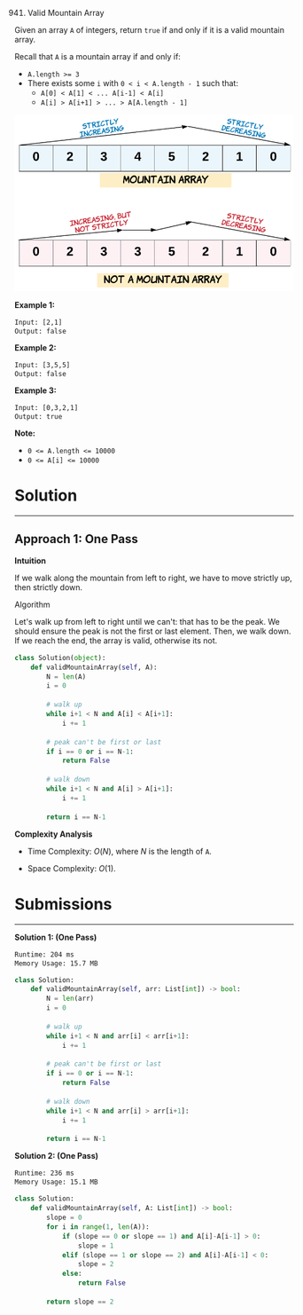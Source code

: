 941. Valid Mountain Array

Given an array `A` of integers, return `true` if and only if it is a valid mountain array.

Recall that `A` is a mountain array if and only if:

* `A.length >= 3`
* There exists some `i` with `0 < i < A.length - 1` such that:
    * `A[0] < A[1] < ... A[i-1] < A[i]`
    * `A[i] > A[i+1] > ... > A[A.length - 1]`

![941_hint_valid_mountain_array.png](img/941_hint_valid_mountain_array.png)
 

**Example 1:**
```
Input: [2,1]
Output: false
```

**Example 2:**
```
Input: [3,5,5]
Output: false
```

**Example 3:**
```
Input: [0,3,2,1]
Output: true
```

**Note:**

* `0 <= A.length <= 10000`
* `0 <= A[i] <= 10000`

# Solution
---
## Approach 1: One Pass
**Intuition**

If we walk along the mountain from left to right, we have to move strictly up, then strictly down.

Algorithm

Let's walk up from left to right until we can't: that has to be the peak. We should ensure the peak is not the first or last element. Then, we walk down. If we reach the end, the array is valid, otherwise its not.

```python
class Solution(object):
    def validMountainArray(self, A):
        N = len(A)
        i = 0

        # walk up
        while i+1 < N and A[i] < A[i+1]:
            i += 1

        # peak can't be first or last
        if i == 0 or i == N-1:
            return False

        # walk down
        while i+1 < N and A[i] > A[i+1]:
            i += 1

        return i == N-1
```

**Complexity Analysis**

* Time Complexity: $O(N)$, where $N$ is the length of `A`.

* Space Complexity: $O(1)$.

# Submissions
---
**Solution 1: (One Pass)**
```
Runtime: 204 ms
Memory Usage: 15.7 MB
```
```python
class Solution:
    def validMountainArray(self, arr: List[int]) -> bool:
        N = len(arr)
        i = 0

        # walk up
        while i+1 < N and arr[i] < arr[i+1]:
            i += 1

        # peak can't be first or last
        if i == 0 or i == N-1:
            return False

        # walk down
        while i+1 < N and arr[i] > arr[i+1]:
            i += 1

        return i == N-1
```

**Solution 2: (One Pass)**
```
Runtime: 236 ms
Memory Usage: 15.1 MB
```
```python
class Solution:
    def validMountainArray(self, A: List[int]) -> bool:
        slope = 0
        for i in range(1, len(A)):
            if (slope == 0 or slope == 1) and A[i]-A[i-1] > 0:
                slope = 1
            elif (slope == 1 or slope == 2) and A[i]-A[i-1] < 0:
                slope = 2
            else:
                return False
            
        return slope == 2
```